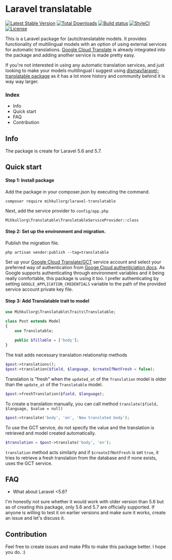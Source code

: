 # Laravel translatable

[![Latest Stable Version](https://poser.pugx.org/mihkullorg/laravel-translatable/version)](https://packagist.org/packages/mihkullorg/laravel-translatable)
[![Total Downloads](https://poser.pugx.org/mihkullorg/laravel-translatable/downloads)](https://packagist.org/packages/mihkullorg/laravel-translatable)
[![Build status](https://circleci.com/gh/mihkelallorg/laravel-translatable.png?style=shield)](https://circleci.com/gh/mihkelallorg/laravel-translatable)
[![StyleCI](https://github.styleci.io/repos/165062826/shield?branch=master)](https://github.styleci.io/repos/165062826)
[![License](https://poser.pugx.org/mihkullorg/laravel-translatable/license)](https://packagist.org/packages/mihkullorg/laravel-translatable) 


This is a Laravel package for (auto)translatable models. It provides functionality of multilingual models with an option of 
using external services for automatic translations. [Google Cloud Translate](https://cloud.google.com/translate/docs/) is already integrated into the package 
and adding another service is made pretty easy.

If you're not interested in using any automatic translation services, and just looking to make your models multilingual I 
suggest using [dismav/laravel-translatable package](https://packagist.org/packages/dimsav/laravel-translatable) as it 
has a lot more history and community behind it is way way larger. 

### Index

- Info
- Quick start
- FAQ
- Contribution

## Info

The package is create for Laravel 5.6 and 5.7.

## Quick start

#### Step 1: Install package

Add the package in your composer.json by executing the command.

```composer require mihkullorg/laravel-translatable```


Next, add the service provider to `config/app.php`

```Mihkullorg\Translatable\TranslatableServiceProvider::class```


#### Step 2: Set up the environment and migration. 

Publish the migration file.

```php artisan vendor:publish --tag=translatable```

Set up your [Google Cloud Translate/GCT](https://cloud.google.com/translate/docs/) service account and select your preferred way of 
authentication from [Googe Cloud authenticiation docs](https://cloud.google.com/docs/authentication/). As Google supports authenticating
through environment variables and it being really comfortable, this package is using it too. I prefer authenticating by setting 
`GOOGLE_APPLICATION_CREDENTIALS` variable to the path of the provided service account private key file.

#### Step 3: Add Translatable trait to model

```php
use Mihkullorg\Translatable\Traits\Translatable;

class Post extends Model 
{
    use Translatable;
    
    public $fillable = ['body'];
}
```

The trait adds necessary translation relationship methods
```php
$post->translations();
$post->translation($field, $language, $createIfNotFresh = false);
```

Translation is "fresh" when the `updated_at` of the `Translation` model is older than the `update_at` of the `Translatable` model.
```php
$post->freshTranslation($field, $language);
```

To create a translation manually, you can call method `translate($field, $language, $value = null)`
```php
$post->translate('body', 'en', 'New translated body');
```

To use the GCT service, do not specify the value and the translation is retrieved and model created automatically.
```php
$translation = $post->translate('body', 'en');
```

`translation` method acts similarly and if `$createIfNotFresh` is set `true`, it tries to retrieve a fresh translation from the database
and if none exists, uses the GCT service.


## FAQ

- What about Laravel <5.6?

 I'm honestly not sure whether it would work with older version than 5.6 
but as of creating this package, only 5.6 and 5.7 are officially supported. 
If anyone is willing to test it on earlier versions and make sure it works, create an issue and let's discuss it.

## Contribution

Feel free to create issues and make PRs to make this package better. I hope you do. :) 